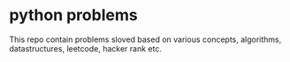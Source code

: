 # python problems

This repo contain problems sloved based on various concepts, algorithms, datastructures, leetcode, hacker rank etc.